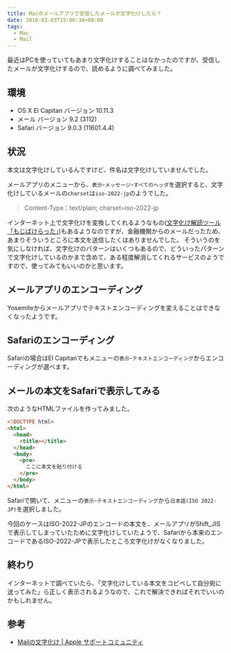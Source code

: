```yaml
---
title: Macのメールアプリで受信したメールが文字化けしたら？
date: 2016-03-03T15:00:34+09:00
tags:
  - Mac
  - Mail
---
```


最近はPCを使っていてもあまり文字化けすることはなかったのですが、受信したメールが文字化けするので、読めるように調べてみました。

<!-- more -->

## 環境

* OS X El Capitan バージョン 10.11.3
* メール バージョン 9.2 (3112)
* Safari バージョン 9.0.3 (11601.4.4)

## 状況

本文は文字化けしているんですけど、件名は文字化けしていませんでした。

メールアプリのメニューから、`表示`-`メッセージ`-`すべてのヘッダ`を選択すると、文字化けしているメールの`charset`は`iso-2022-jp`のようでした。

> Content-Type：text/plain; charset=iso-2022-jp

インターネット上で文字化けを変換してくれるようなもの([文字化け解読ツール「もじばけらった」](http://lab.kiki-verb.com/mojibakeratta/))もあるようなのですが、金融機関からのメールだったため、あまりそういうところに本文を送信したくはありませんでした。
そういうのを気にしなければ、文字化けのパターンはいくつもあるので、どういったパターンで文字化けしているのかまで含めて、ある程度解消してくれるサービスのようですので、使ってみてもいいのかと思います。

## メールアプリのエンコーディング

Yosemiteからメールアプリでテキストエンコーディングを変えることはできなくなったようです。

## Safariのエンコーディング

Safariの場合はEl Capitanでもメニューの`表示`-`テキストエンコーディング`からエンコーディングが選べます。

## メールの本文をSafariで表示してみる

次のようなHTMLファイルを作ってみました。

```html
<!DOCTYPE html>
<html>
  <head>
    <title></title>
  </head>
  <body>
    <pre>
      ここに本文を貼り付ける
    </pre>
  </body>
</html>
```

Safariで開いて、メニューの`表示`-`テキストエンコーディング`から`日本語(ISO 2022-JP)`を選択しました。

今回のケースはISO-2022-JPのエンコードの本文を、メールアプリがShift_JISで表示してしまっていたために文字化けしていたようで、Safariから本来のエンコードであるISO-2022-JPで表示したところ文字化けがなくなりました。

## 終わり

インターネットで調べていたら、「文字化けしている本文をコピペして自分宛に送ってみた」ら正しく表示されるようなので、これで解決できればそれでいいのかもしれません。

## 参考

* [Mailの文字化け | Apple サポートコミュニティ](https://discussionsjapan.apple.com/thread/10154778?tstart=0)
